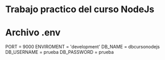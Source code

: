 # Trabajo practico del curso NodeJs

# Archivo .env 
PORT = 9000
ENVIROMENT = 'development'
DB_NAME = dbcursonodejs
DB_USERNAME = prueba
DB_PASSWORD = prueba
